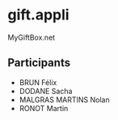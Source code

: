 # gift.appli
MyGiftBox.net
## Participants
- BRUN Félix
- DODANE Sacha
- MALGRAS MARTINS Nolan
- RONOT Martin
